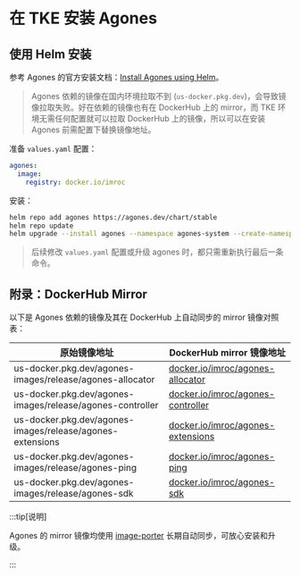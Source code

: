 # 在 TKE 安装 Agones

## 使用 Helm 安装

参考 Agones 的官方安装文档：[Install Agones using Helm](https://agones.dev/site/docs/installation/install-agones/helm/)。

> Agones 依赖的镜像在国内环境拉取不到 (`us-docker.pkg.dev`)，会导致镜像拉取失败。好在依赖的镜像也有在 DockerHub 上的 mirror，而 TKE 环境无需任何配置就可以拉取 DockerHub 上的镜像，所以可以在安装 Agones 前需配置下替换镜像地址。

准备 `values.yaml` 配置：

```yaml
agones:
  image:
    registry: docker.io/imroc
```

安装：

```bash
helm repo add agones https://agones.dev/chart/stable
helm repo update
helm upgrade --install agones --namespace agones-system --create-namespace -f values.yaml agones/agones
```

> 后续修改 `values.yaml` 配置或升级 agones 时，都只需重新执行最后一条命令。

## 附录：DockerHub Mirror

以下是 Agones 依赖的镜像及其在 DockerHub 上自动同步的 mirror 镜像对照表：

| 原始镜像地址                                              | DockerHub mirror 镜像地址                                                                                  |
| --------------------------------------------------------- | ---------------------------------------------------------------------------------------------------------- |
| us-docker.pkg.dev/agones-images/release/agones-allocator  | [docker.io/imroc/agones-allocator](https://hub.docker.com/repository/docker/imroc/agones-allocator/tags)   |
| us-docker.pkg.dev/agones-images/release/agones-controller | [docker.io/imroc/agones-controller](https://hub.docker.com/repository/docker/imroc/agones-controller/tags) |
| us-docker.pkg.dev/agones-images/release/agones-extensions | [docker.io/imroc/agones-extensions](https://hub.docker.com/repository/docker/imroc/agones-extensions/tags) |
| us-docker.pkg.dev/agones-images/release/agones-ping       | [docker.io/imroc/agones-ping](https://hub.docker.com/repository/docker/imroc/agones-ping/tags)             |
| us-docker.pkg.dev/agones-images/release/agones-sdk        | [docker.io/imroc/agones-sdk](https://hub.docker.com/repository/docker/imroc/agones-sdk/tags)               |

:::tip[说明]

Agones 的 mirror 镜像均使用 [image-porter](https://github.com/imroc/image-porter) 长期自动同步，可放心安装和升级。

:::
